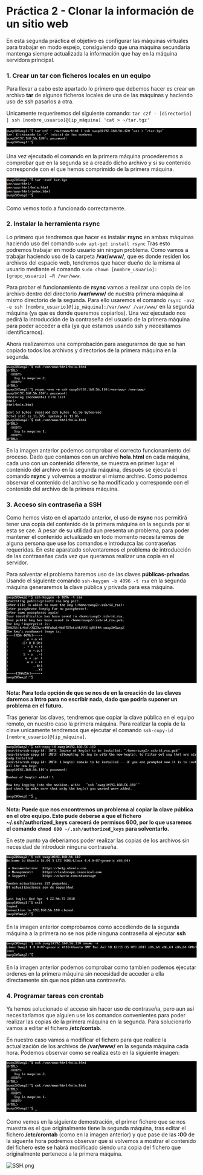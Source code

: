 # Práctica 2 - Clonar la información de un sitio web

En esta segunda práctica el objetivo es configurar las máquinas virtuales para trabajar en modo espejo, consiguiendo que una máquina secundaria mantenga siempre actualizada la información que hay en la máquina servidora principal.

### 1. Crear un tar con ficheros locales en un equipo
Para llevar a cabo este apartado lo primero que debemos hacer es crear un archivo **tar** de algunos ficheros locales de una de las máquinas y haciendo uso de ssh pasarlos a otra.

Unicamente requeriremos del siguiente comando: `tar czf - [directorio] | ssh [nombre_usuario]@[ip_máquina] 'cat > ~/tar.tgz'`

![SSH.png](https://github.com/JmZero/SWAP/blob/master/Practica2/tar1.png)

Una vez ejecutado el comando en la primera máquina procederemos a comprobar que en la segunda se a creado dicho archivo y si su contenido corresponde con el que hemos comprimido de la primera máquina.

![SSH.png](https://github.com/JmZero/SWAP/blob/master/Practica2/tar2.png)

Como vemos todo a funcionado correctamente.

### 2. Instalar la herramienta rsync
Lo primero que tendremos que hacer es instalar **rsync** en ambas máquinas haciendo uso del comando `sudo apt-get install rsync`
Tras esto podremos trabajar en modo usuario sin ningun problema.
Como vamos a trabajar haciendo uso de la carpeta **/var/www/**, que es donde residen los archivos del espacio web, tendremos que hacer dueño de la misma al usuario mediante el comando `sudo chown [nombre_usuario]:[grupo_usuario] –R /var/www`.

Para probar el funcionamiento de **rsync** vamos a realizar una copia de los archivo dentro del directorio **/var/www/** de nuestra primera máquina al mismo directorio de la segunda. Para ello usaremos el comando `rsync -avz -e ssh [nombre_usuario]@[ip_máquina]:/var/www/ /var/www/` en la segunda máquina (ya que es donde queremos copiarlos). Una vez ejecutado nos pedirá la introducción de la contraseña del usuario de la primera máquina para poder acceder a ella (ya que estamos usando ssh y necesitamos identificarnos).

Ahora realizaremos una comprobación para asegurarnos de que se han copiado todos los archivos y directorios de la primera máquina en la segunda.

![SSH.png](https://github.com/JmZero/SWAP/blob/master/Practica2/rsync.png)

En la imagen anterior podemos comprobar el correcto funcionamiento del proceso. Dado que contamos con un archivo **hola.html** en cada máquina, cada uno con un contenido diferente, se muestra en primer lugar el contenido del archivo en la segunda máquina, después se ejecuta el comando **rsync** y volvemos a mostrar el mismo archivo. Como podemos observar el contenido del archivo se ha modificado y corresponde con el contenido del archivo de la primera máquina.

### 3. Acceso sin contraseña a SSH
Como hemos visto en el apartado anterior, el uso de **rsync** nos permitirá tener una copia del contenido de la primera máquina en la segunda por si esta se cae. A pesar de su utilidad aun presenta un problema, para poder mantener el contenido actualizado en todo momento necesitaremos de alguna persona que use los comandos e introduzca las contraseñas requeridas. En este aparatado solventaremos el problema de introducción de las contraseñas cada vez que queramos realizar una copia en el servidor.

Para solventar el problema haremos uso de las claves **públicas-privadas**. Usando el siguiente comando `ssh-keygen -b 4096 -t rsa` en la segunda máquina generaremos la clave pública y privada para esa máquina.

![SSH.png](https://github.com/JmZero/SWAP/blob/master/Practica2/keygen1.png)

**Nota: Para toda opción de que se nos de en la creación de las claves daremos a Intro para no escribir nada, dado que podría suponer un problema en el futuro.**

Tras generar las claves, tendremos que copiar la clave pública en el equipo remoto, en nuestro caso la primera máquina. Para realizar la copia de la clave unicamente tendremos que ejecutar el comando `ssh-copy-id [nombre_usuario]@[ip_máquina]`.

![SSH.png](https://github.com/JmZero/SWAP/blob/master/Practica2/keygen2.png)

**Nota: Puede que nos encontremos un problema al copiar la clave pública en el otro equipo. Esto pude deberse a que el fichero ~/.ssh/authorized_keys carecerá de permisos 600, por lo que usaremos el comando `chmod 600 ~/.ssh/authorized_keys` para solventarlo.**

En este punto ya deberíamos poder realizar las copias de los archivos sin necesidad de introducir ninguna contraseña.

![SSH.png](https://github.com/JmZero/SWAP/blob/master/Practica2/keygen3.png)

En la imagen anterior comprobamos como accediendo de la segunda máquina a la primera no se nos pide ninguna contraseña al ejecutar **ssh**

![SSH.png](https://github.com/JmZero/SWAP/blob/master/Practica2/keygen4.png)

En la imagen anterior podemos comprobar como tambien podemos ejecutar ordenes en la primera máquina sin necesidad de acceder a ella directamente sin que nos pidan una contraseña.

### 4. Programar tareas con crontab
Ya hemos solucionado el acceso sin hacer uso de contraseña, pero aun así necesitaríamos que alguien use los comandos convenientes para poder realizar las copias de la primera máquina en la segunda. Para solucionarlo vamos a editar el fichero **/etc/contab**.

En nuestro caso vamos a modificar el fichero para que realice la actualización de los archivos de **/var/www/** en la segunda máquina cada hora. Podemos observar como se realiza esto en la siguiente imagen:

![SSH.png](https://github.com/JmZero/SWAP/blob/master/Practica2/crontab1.png)

Como vemos en la siguiente demostración, el primer fichero que se nos muestra es el que originalmente tiene la segunda máquina, tras editar el fichero **/etc/crontab** (como en la imagen anterior) y que pase de las **:00** de la siguente hora podremos observar que si volvemos a mostrar el contenido del fichero este se habrá modificado siendo una copia del fichero que originalmente pertenece a la primera máquina.

![SSH.png](https://github.com/JmZero/SWAP/blob/master/Practica2/ccrontab2.png)